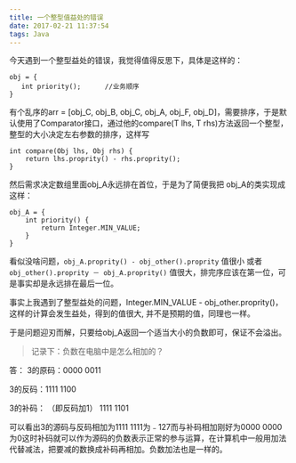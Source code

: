 ```yaml
---
title: 一个整型值益处的错误
date: 2017-02-21 11:37:54
tags: Java
---
```


今天遇到一个整型益处的错误，我觉得值得反思下，具体是这样的：

```
obj = {
   int priority();		//业务顺序
}
```

有个乱序的arr = [obj\_C, obj\_B, obj\_C, obj\_A, obj\_F, obj\_D]，需要排序，于是默认使用了Comparator接口，通过他的compare(T lhs, T rhs)方法返回一个整型，整型的大小决定左右参数的排序，这样写

```
int compare(Obj lhs, Obj rhs) {
	return lhs.proprity() - rhs.proprity();
}
```

然后需求决定数组里面obj_A永远排在首位，于是为了简便我把 obj_A的类实现成这样：

```
obj_A = {
    int priority() {
        return Integer.MIN_VALUE;
    }
}
```

看似没啥问题，``` obj_A.proprity() - obj_other().proprity ```  值很小 或者 ``` obj_other().proprity － obj_A.proprity() ``` 值很大，排完序应该在第一位，可是事实却是永远排在最后一位。

事实上我遇到了整型益处的问题，Integer.MIN_VALUE - obj_other.proprity()，这样的计算会发生益处，得到的值很大, 并不是预期的值，同理也一样。

于是问题迎刃而解，只要给obj_A返回一个适当大小的负数即可，保证不会溢出。



> 记录下：负数在电脑中是怎么相加的？

答：
3的原码：0000 0011

3的反码：1111 1100

3的补码：    （即反码加1）
1111 1101

可以看出3的源码与反码相加为1111 1111为﹣127而与补码相加刚好为0000 0000为0这时补码就可以作为源码的负数表示正常的参与运算，在计算机中一般用加法代替减法，把要减的数换成补码再相加。负数加法也是一样的。
